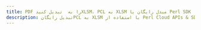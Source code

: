---title: PDF را به  تبدیل کنیدXLSM، PCL به XLSM مبدل رایگان یا Perl SDKdescription: تبدیل رایگانPCL به XLSM با استفاده از Perl Cloud APIs & SDK همچنین اسناد PDF را در Cloud ایجاد، ویرایش و رندر کنید.---